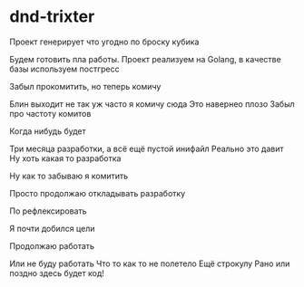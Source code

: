 # dnd-trixter
Проект генерирует что угодно по броску кубика

Будем готовить пла работы. Проект реализуем на Golang, в качестве базы используем постгресс

Забыл прокомитить, но теперь комичу

Блин выходит не так уж часто я комичу сюда
Это навернео плозо
Забыл про частоту комитов

Когда нибудь будет

Три месяца разработки, а всё ещё пустой инифайл
Реально это давит
Ну хоть какая то разработка

Ну как то забываю я комитить

Просто продолжаю откладывать разработку

По рефлексировать 

Я почти добился цели

Продолжаю работать

Или не буду работать
Что то как то не полетело
Ещё строкулу
Рано или поздно здесь будет код!
